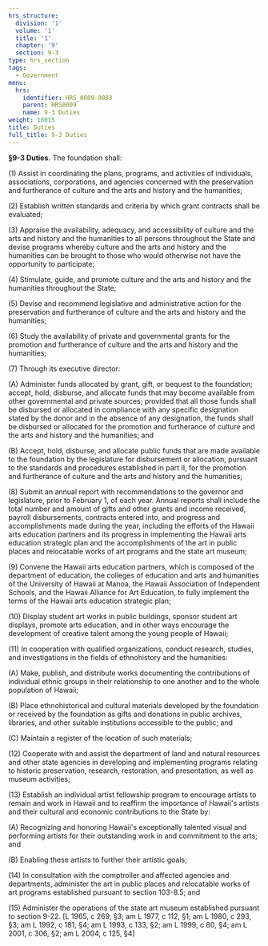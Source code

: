 ```yaml
---
hrs_structure:
  division: '1'
  volume: '1'
  title: '1'
  chapter: '9'
  section: 9-3
type: hrs_section
tags:
  - Government
menu:
  hrs:
    identifier: HRS_0009-0003
    parent: HRS0009
    name: 9-3 Duties
weight: 16015
title: Duties
full_title: 9-3 Duties
---
```

**§9-3 Duties.** The foundation shall:

(1) Assist in coordinating the plans, programs, and activities of individuals, associations, corporations, and agencies concerned with the preservation and furtherance of culture and the arts and history and the humanities;

(2) Establish written standards and criteria by which grant contracts shall be evaluated;

(3) Appraise the availability, adequacy, and accessibility of culture and the arts and history and the humanities to all persons throughout the State and devise programs whereby culture and the arts and history and the humanities can be brought to those who would otherwise not have the opportunity to participate;

(4) Stimulate, guide, and promote culture and the arts and history and the humanities throughout the State;

(5) Devise and recommend legislative and administrative action for the preservation and furtherance of culture and the arts and history and the humanities;

(6) Study the availability of private and governmental grants for the promotion and furtherance of culture and the arts and history and the humanities;

(7) Through its executive director:

(A) Administer funds allocated by grant, gift, or bequest to the foundation; accept, hold, disburse, and allocate funds that may become available from other governmental and private sources; provided that all those funds shall be disbursed or allocated in compliance with any specific designation stated by the donor and in the absence of any designation, the funds shall be disbursed or allocated for the promotion and furtherance of culture and the arts and history and the humanities; and

(B) Accept, hold, disburse, and allocate public funds that are made available to the foundation by the legislature for disbursement or allocation, pursuant to the standards and procedures established in part II, for the promotion and furtherance of culture and the arts and history and the humanities;

(8) Submit an annual report with recommendations to the governor and legislature, prior to February 1, of each year. Annual reports shall include the total number and amount of gifts and other grants and income received, payroll disbursements, contracts entered into, and progress and accomplishments made during the year, including the efforts of the Hawaii arts education partners and its progress in implementing the Hawaii arts education strategic plan and the accomplishments of the art in public places and relocatable works of art programs and the state art museum;

(9) Convene the Hawaii arts education partners, which is composed of the department of education, the colleges of education and arts and humanities of the University of Hawaii at Manoa, the Hawaii Association of Independent Schools, and the Hawaii Alliance for Art Education, to fully implement the terms of the Hawaii arts education strategic plan;

(10) Display student art works in public buildings, sponsor student art displays, promote arts education, and in other ways encourage the development of creative talent among the young people of Hawaii;

(11) In cooperation with qualified organizations, conduct research, studies, and investigations in the fields of ethnohistory and the humanities:

(A) Make, publish, and distribute works documenting the contributions of individual ethnic groups in their relationship to one another and to the whole population of Hawaii;

(B) Place ethnohistorical and cultural materials developed by the foundation or received by the foundation as gifts and donations in public archives, libraries, and other suitable institutions accessible to the public; and

(C) Maintain a register of the location of such materials;

(12) Cooperate with and assist the department of land and natural resources and other state agencies in developing and implementing programs relating to historic preservation, research, restoration, and presentation, as well as museum activities;

(13) Establish an individual artist fellowship program to encourage artists to remain and work in Hawaii and to reaffirm the importance of Hawaii's artists and their cultural and economic contributions to the State by:

(A) Recognizing and honoring Hawaii's exceptionally talented visual and performing artists for their outstanding work in and commitment to the arts; and

(B) Enabling these artists to further their artistic goals;

(14) In consultation with the comptroller and affected agencies and departments, administer the art in public places and relocatable works of art programs established pursuant to section 103-8.5; and

(15) Administer the operations of the state art museum established pursuant to section 9-22\. [L 1965, c 269, §3; am L 1977, c 112, §1; am L 1980, c 293, §3; am L 1992, c 181, §4; am L 1993, c 133, §2; am L 1999, c 80, §4; am L 2001, c 306, §2; am L 2004, c 125, §4]